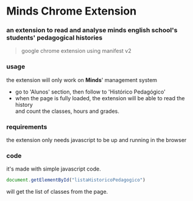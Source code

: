 # Minds Chrome Extension

### an extension to read and analyse minds english school's students' pedagogical histories

>google chrome extension using manifest v2

### usage

the extension will only work on **Minds**' management system<br>
* go to 'Alunos' section, then follow to 'Histórico Pedagógico'<br>
* when the page is fully loaded, the extension will be able to read the history<br>
and count the classes, hours and grades.

### requirements

the extension only needs javascript to be up and running in the browser

### code

it's made with simple javascript code.<br>
```js
document.getElementById("listaHistoricoPedagogico")
```
will get the list of classes from the page.
